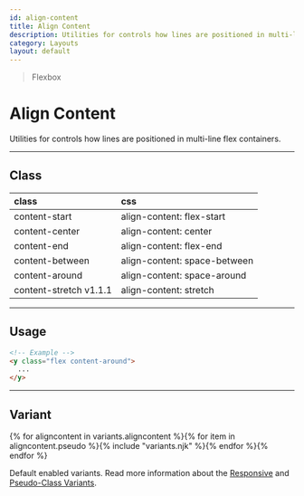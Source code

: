 ```yaml
---
id: align-content
title: Align Content
description: Utilities for controls how lines are positioned in multi-line flex containers.
category: Layouts
layout: default
---
```


> Flexbox

# Align Content

Utilities for controls how lines are positioned in multi-line flex containers.

---

## Class

| <span class="px-3 py-1 text-white (dark)text-charcoal-100 bg-charcoal-100 (dark)bg-gray-600 rounded-full">class</span> | <span class="px-3 py-1 text-white (dark)text-charcoal-100 bg-charcoal-100 (dark)bg-gray-600 rounded-full">css</span> |
|:--|:--|
| content-start | align-content: flex-start |
| content-center | align-content: center |
| content-end | align-content: flex-end |
| content-between | align-content: space-between |
| content-around | align-content: space-around |
| content-stretch <span class="ml-1 px-2 py-1 text-sm text-gray-600 (dark)text-charcoal-100 bg-gray-300 (dark)bg-gray-600">v1.1.1</span> | align-content: stretch |

---

## Usage

```html
<!-- Example -->
<y class="flex content-around">
  ...
</y>
```

---

## Variant

<y class="flex flex-gap-2 flex-wrap justify-start items-center">{% for aligncontent in variants.aligncontent %}{% for item in aligncontent.pseudo %}{% include "variants.njk" %}{% endfor %}{% endfor %}</y>

Default enabled variants. Read more information about the [Responsive](/responsive) and [Pseudo-Class Variants](/pseudo-class-variants/).



